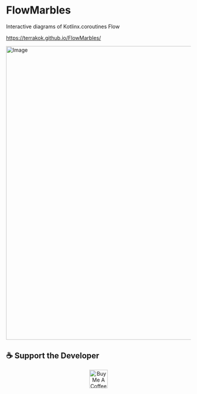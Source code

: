 # FlowMarbles

Interactive diagrams of Kotlinx.coroutines Flow

https://terrakok.github.io/FlowMarbles/

<img width="800" alt="Image" src="https://github.com/user-attachments/assets/db56f475-772d-41fd-a4d8-a331972dbb6a" />

## ☕ Support the Developer


<p align="center">
  <a href="https://www.buymeacoffee.com/terrakok">
    <img src="https://img.buymeacoffee.com/button-api/?text=Buy me a coffee&emoji=&slug=terrakok&button_colour=FFDD00&font_colour=000000&font_family=Cookie&outline_colour=000000&coffee_colour=ffffff" alt="Buy Me A Coffee" height="50">
  </a>
</p>

